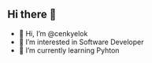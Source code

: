 <h2> Hi there 👋</h2>

- 👋 Hi, I’m @cenkyelok
- 👀 I’m interested in Software Developer
- 🌱 I’m currently learning Pyhton
<!---
cenkyelok/cenkyelok is a ✨ special ✨ repository because its `README.md` (this file) appears on your GitHub profile.
You can click the Preview link to take a look at your changes.
--->
